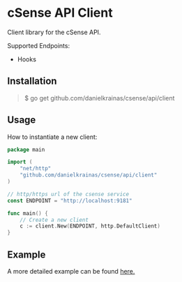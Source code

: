 # cSense API Client

Client library for the cSense API. 

Supported Endpoints:

- Hooks


## Installation

> $ go get github.com/danielkrainas/csense/api/client


## Usage

How to instantiate a new client:

```go
package main

import (
	"net/http"
	"github.com/danielkrainas/csense/api/client"
)

// http/https url of the csense service
const ENDPOINT = "http://localhost:9181"

func main() {
	// Create a new client
	c := client.New(ENDPOINT, http.DefaultClient)
}
```


## Example

A more detailed example can be found [here.](https://github.com/danielkrainas/csense/tree/master/api/client/example)

